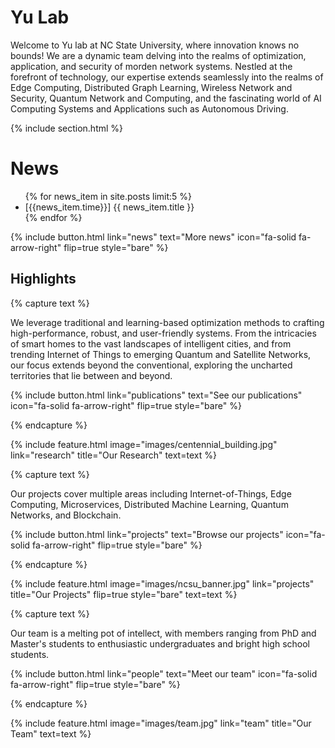 ---
---

# Yu Lab


Welcome to Yu lab at NC State University, where innovation knows no bounds! We are a dynamic team delving into the realms of optimization, application, and security of morden network systems. Nestled at the forefront of technology, our expertise extends seamlessly into the realms of Edge Computing, Distributed Graph Learning, Wireless Network and Security, Quantum Network and Computing, and the fascinating world of AI Computing Systems and Applications such as Autonomous Driving. 

{% include section.html %}

# News
<ul>
   {% for news_item in site.posts limit:5 %}
       <li>[{{news_item.time}}] {{ news_item.title }}</li>
   {% endfor %}
</ul>
{%
  include button.html
  link="news"
  text="More news"
  icon="fa-solid fa-arrow-right"
  flip=true
  style="bare"
%}

## Highlights

{% capture text %}

We leverage traditional and learning-based optimization methods to crafting high-performance, robust, and user-friendly systems. From the intricacies of smart homes to the vast landscapes of intelligent cities, and from trending Internet of Things to emerging Quantum and Satellite Networks, our focus extends beyond the conventional, exploring the uncharted territories that lie between and beyond.

{%
  include button.html
  link="publications"
  text="See our publications"
  icon="fa-solid fa-arrow-right"
  flip=true
  style="bare"
%}

{% endcapture %}

{%
  include feature.html
  image="images/centennial_building.jpg"
  link="research"
  title="Our Research"
  text=text
%}

{% capture text %}

Our projects cover multiple areas including Internet-of-Things, Edge Computing, Microservices, Distributed Machine Learning, Quantum Networks, and Blockchain.

{%
  include button.html
  link="projects"
  text="Browse our projects"
  icon="fa-solid fa-arrow-right"
  flip=true
  style="bare"
%}

{% endcapture %}

{%
  include feature.html
  image="images/ncsu_banner.jpg"
  link="projects"
  title="Our Projects"
  flip=true
  style="bare"
  text=text
%}

{% capture text %}

Our team is a melting pot of intellect, with members ranging from PhD and Master's students to enthusiastic undergraduates and bright high school students.

{%
  include button.html
  link="people"
  text="Meet our team"
  icon="fa-solid fa-arrow-right"
  flip=true
  style="bare"
%}

{% endcapture %}

{%
  include feature.html
  image="images/team.jpg"
  link="team"
  title="Our Team"
  text=text
%}
